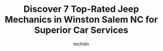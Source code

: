---
layout: ampstory
image: https://images.unsplash.com/photo-1577696467479-4c92df55c24a?ixlib=rb-4.0.3&ixid=MnwxMjA3fDB8MHxwaG90by1wYWdlfHx8fGVufDB8fHx8&auto=format&fit=crop&w=640&h=853&q=80
author: techidn
featured: false
description: When it comes to finding reliable automotive experts in Winston Salem NC, USA, look no further than the 7 best Jeep Mechanic in the area. With their exceptional skills and dedication to prov
title: Discover 7 Top-Rated Jeep Mechanics in Winston Salem NC for Superior Car Services
cover:
   title: Discover 7 Top-Rated Jeep Mechanics in Winston Salem NC for Superior Car Services
   subtitle: Rickpate
   background: https://images.unsplash.com/photo-1577696467479-4c92df55c24a?ixlib=rb-4.0.3&ixid=MnwxMjA3fDB8MHxwaG90by1wYWdlfHx8fGVufDB8fHx8&auto=format&fit=crop&w=640&h=853&q=80

pages: 
 - layout: thirds
   top: <h1>#1 Twin City Automotive</h1>
   bottom: "<p>Stopped in to have some maintenance done on my truck. Mr. Small and Brian were very knowledgeable and even let me know about some safety issues that I didnt even know ab</p>"
   background: https://www.knot35.com/toplist/wp-content/uploads/2023/06/best-jeep-mechanic-1-in-winston-salem-nc-1685835031.jpeg
   backgroundblur: true
 - layout: thirds
   top: <h1>#2 Rattle & Hum Automotive</h1>
   bottom: "<p>894 N Liberty St, Winston-Salem, NC 27101, United States</p>"
   background: https://www.knot35.com/toplist/wp-content/uploads/2023/06/best-jeep-mechanic-2-in-winston-salem-nc-1685835032.jpeg
   cta:
      link: https://www.knot35.com/toplist/discover-7-top-rated-jeep-mechanics-in-winston-salem-nc-for-superior-car-services/
      text: Discover 7 Top-Rated Jeep Mechanics in Winston Salem NC for Superior Car Services
 - layout: thirds
   top: <h1>#3 Old Town Auto Works</h1>
   bottom: "<p>5501 Reynolda Rd, Winston-Salem, NC 27106, United States</p>"
   background: https://www.knot35.com/toplist/wp-content/uploads/2023/06/best-jeep-mechanic-3-in-winston-salem-nc-1685835032.jpeg
   cta:
      link: https://www.knot35.com/toplist/discover-7-top-rated-jeep-mechanics-in-winston-salem-nc-for-superior-car-services/
      text: Discover 7 Top-Rated Jeep Mechanics in Winston Salem NC for Superior Car Services
 - layout: thirds
   top: <h1>#4 Auto Spring Co Inc.</h1>
   bottom: "<p>1323 N Liberty St, Winston-Salem, NC 27105, United States</p>"
   background: https://images.unsplash.com/photo-1618005182384-a83a8bd57fbe?ixlib=rb-4.0.3&ixid=MnwxMjA3fDB8MHxwaG90by1wYWdlfHx8fGVufDB8fHx8&auto=format&fit=crop&w=640&h=853&q=80
   cta:
      link: https://www.knot35.com/toplist/discover-7-top-rated-jeep-mechanics-in-winston-salem-nc-for-superior-car-services/
      text: Discover 7 Top-Rated Jeep Mechanics in Winston Salem NC for Superior Car Services
 - layout: thirds
   top: <h1>#5 Carolina Auto Service</h1>
   bottom: "<p>160 Hanes Mall Cir, Winston-Salem, NC 27103, United States</p>"
   background: https://images.unsplash.com/photo-1533735380053-eb8d0759b24a?ixlib=rb-4.0.3&ixid=MnwxMjA3fDB8MHxwaG90by1wYWdlfHx8fGVufDB8fHx8&auto=format&fit=crop&w=640&h=853&q=80
   cta:
      link: https://www.knot35.com/toplist/discover-7-top-rated-jeep-mechanics-in-winston-salem-nc-for-superior-car-services/
      text: Discover 7 Top-Rated Jeep Mechanics in Winston Salem NC for Superior Car Services
 - layout: thirds
   top: <h1>#6 J Medic</h1>
   bottom: "<p>108 Back Forty Dr, Winston-Salem, NC 27127, United States</p>"
   background: https://images.unsplash.com/photo-1632260260864-caf7fde5ec36?ixlib=rb-4.0.3&ixid=MnwxMjA3fDB8MHxwaG90by1wYWdlfHx8fGVufDB8fHx8&auto=format&fit=crop&w=640&h=853&q=80
   cta:
      link: https://www.knot35.com/toplist/discover-7-top-rated-jeep-mechanics-in-winston-salem-nc-for-superior-car-services/
      text: Discover 7 Top-Rated Jeep Mechanics in Winston Salem NC for Superior Car Services
 - layout: thirds
   top: <h1>#7 Christian Brothers Automotive Robinhood</h1>
   bottom: "<p>5262 Fleetwood Cir, Winston-Salem, NC 27106, United States</p>"
   background: https://images.unsplash.com/photo-1552083974-186346191183?ixlib=rb-4.0.3&ixid=MnwxMjA3fDB8MHxwaG90by1wYWdlfHx8fGVufDB8fHx8&auto=format&fit=crop&w=640&h=853&q=80
   cta:
      link: https://www.knot35.com/toplist/discover-7-top-rated-jeep-mechanics-in-winston-salem-nc-for-superior-car-services/
      text: Discover 7 Top-Rated Jeep Mechanics in Winston Salem NC for Superior Car Services
 - layout: thirds
   middle: Continue reading...
   background: https://images.unsplash.com/photo-1509114397022-ed747cca3f65?ixlib=rb-4.0.3&ixid=MnwxMjA3fDB8MHxwaG90by1wYWdlfHx8fGVufDB8fHx8&auto=format&fit=crop&w=640&h=853&q=80
   cta:
      link: https://www.knot35.com/toplist/discover-7-top-rated-jeep-mechanics-in-winston-salem-nc-for-superior-car-services/
      text: Discover 7 Top-Rated Jeep Mechanics in Winston Salem NC for Superior Car Services
      
---